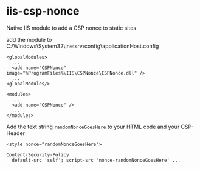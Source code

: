 # iis-csp-nonce
Native IIS module to add a CSP nonce to static sites


add the module to C:\Windows\System32\inetsrv\config\applicationHost.config

```
<globalModules>
  ...
  <add name="CSPNonce" image="%ProgramFiles%\IIS\CSPNonce\CSPNonce.dll" />
  ...
<globalModules/>

<modules>
  ...
  <add name="CSPNonce" />
  ...
</modules>
```



Add the text string `randomNonceGoesHere` to your HTML code and your CSP-Header
```
<style nonce="randomNonceGoesHere">
```

```  
Content-Security-Policy
  default-src 'self'; script-src 'nonce-randomNonceGoesHere' ...
```
